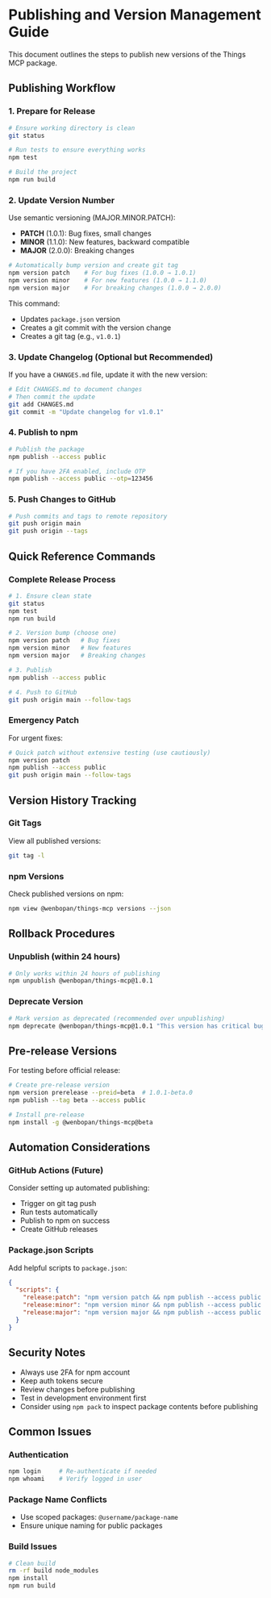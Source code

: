 # Publishing and Version Management Guide

This document outlines the steps to publish new versions of the Things MCP package.

## Publishing Workflow

### 1. Prepare for Release

```bash
# Ensure working directory is clean
git status

# Run tests to ensure everything works
npm test

# Build the project
npm run build
```

### 2. Update Version Number

Use semantic versioning (MAJOR.MINOR.PATCH):
- **PATCH** (1.0.1): Bug fixes, small changes
- **MINOR** (1.1.0): New features, backward compatible
- **MAJOR** (2.0.0): Breaking changes

```bash
# Automatically bump version and create git tag
npm version patch    # For bug fixes (1.0.0 → 1.0.1)
npm version minor    # For new features (1.0.0 → 1.1.0)
npm version major    # For breaking changes (1.0.0 → 2.0.0)
```

This command:
- Updates `package.json` version
- Creates a git commit with the version change
- Creates a git tag (e.g., `v1.0.1`)

### 3. Update Changelog (Optional but Recommended)

If you have a `CHANGES.md` file, update it with the new version:

```bash
# Edit CHANGES.md to document changes
# Then commit the update
git add CHANGES.md
git commit -m "Update changelog for v1.0.1"
```

### 4. Publish to npm

```bash
# Publish the package
npm publish --access public

# If you have 2FA enabled, include OTP
npm publish --access public --otp=123456
```

### 5. Push Changes to GitHub

```bash
# Push commits and tags to remote repository
git push origin main
git push origin --tags
```

## Quick Reference Commands

### Complete Release Process

```bash
# 1. Ensure clean state
git status
npm test
npm run build

# 2. Version bump (choose one)
npm version patch   # Bug fixes
npm version minor   # New features  
npm version major   # Breaking changes

# 3. Publish
npm publish --access public

# 4. Push to GitHub
git push origin main --follow-tags
```

### Emergency Patch

For urgent fixes:

```bash
# Quick patch without extensive testing (use cautiously)
npm version patch
npm publish --access public
git push origin main --follow-tags
```

## Version History Tracking

### Git Tags
View all published versions:
```bash
git tag -l
```

### npm Versions
Check published versions on npm:
```bash
npm view @wenbopan/things-mcp versions --json
```

## Rollback Procedures

### Unpublish (within 24 hours)
```bash
# Only works within 24 hours of publishing
npm unpublish @wenbopan/things-mcp@1.0.1
```

### Deprecate Version
```bash
# Mark version as deprecated (recommended over unpublishing)
npm deprecate @wenbopan/things-mcp@1.0.1 "This version has critical bugs, please upgrade"
```

## Pre-release Versions

For testing before official release:

```bash
# Create pre-release version
npm version prerelease --preid=beta  # 1.0.1-beta.0
npm publish --tag beta --access public

# Install pre-release
npm install -g @wenbopan/things-mcp@beta
```

## Automation Considerations

### GitHub Actions (Future)
Consider setting up automated publishing:
- Trigger on git tag push
- Run tests automatically
- Publish to npm on success
- Create GitHub releases

### Package.json Scripts
Add helpful scripts to `package.json`:

```json
{
  "scripts": {
    "release:patch": "npm version patch && npm publish --access public && git push --follow-tags",
    "release:minor": "npm version minor && npm publish --access public && git push --follow-tags",
    "release:major": "npm version major && npm publish --access public && git push --follow-tags"
  }
}
```

## Security Notes

- Always use 2FA for npm account
- Keep auth tokens secure
- Review changes before publishing
- Test in development environment first
- Consider using `npm pack` to inspect package contents before publishing

## Common Issues

### Authentication
```bash
npm login     # Re-authenticate if needed
npm whoami    # Verify logged in user
```

### Package Name Conflicts
- Use scoped packages: `@username/package-name`
- Ensure unique naming for public packages

### Build Issues
```bash
# Clean build
rm -rf build node_modules
npm install
npm run build
```